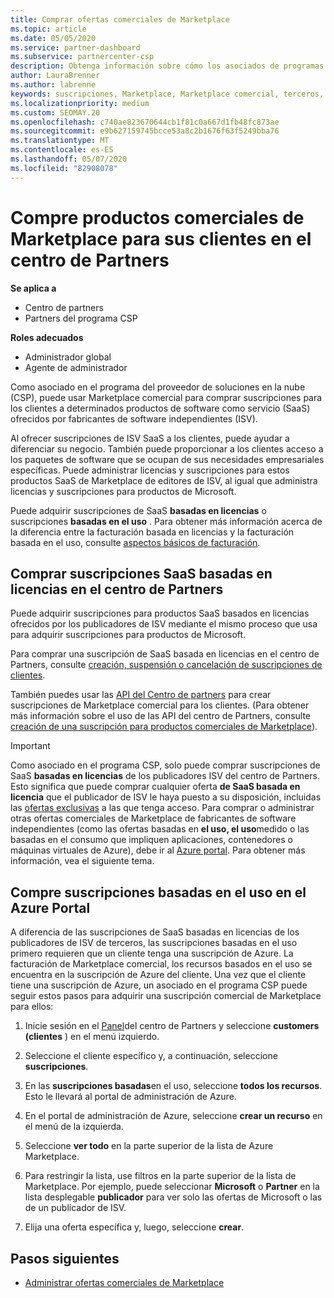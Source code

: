 ```yaml
---
title: Comprar ofertas comerciales de Marketplace
ms.topic: article
ms.date: 05/05/2020
ms.service: partner-dashboard
ms.subservice: partnercenter-csp
description: Obtenga información sobre cómo los asociados de programas de CSP pueden usar el Marketplace del centro de partners para realizar compras de clientes de ofertas de SaaS de fabricantes de software independientes (ISV).
author: LauraBrenner
ms.author: labrenne
keywords: suscripciones, Marketplace, Marketplace comercial, terceros, ISV, ofertas de SaaS, programa de proveedor de soluciones en la nube, compra de una oferta, compra de una suscripción
ms.localizationpriority: medium
ms.custom: SEOMAY.20
ms.openlocfilehash: c740ae823670644cb1f81c0a667d1fb48fc873ae
ms.sourcegitcommit: e9b627159745bcce53a8c2b1676f63f5249bba76
ms.translationtype: MT
ms.contentlocale: es-ES
ms.lasthandoff: 05/07/2020
ms.locfileid: "82908078"
---
```

# <a name="purchase-commercial-marketplace-products-for-your-customers-in-partner-center"></a>Compre productos comerciales de Marketplace para sus clientes en el centro de Partners

**Se aplica a**

- Centro de partners
- Partners del programa CSP

**Roles adecuados**

- Administrador global
- Agente de administrador

Como asociado en el programa del proveedor de soluciones en la nube (CSP), puede usar Marketplace comercial para comprar suscripciones para los clientes a determinados productos de software como servicio (SaaS) ofrecidos por fabricantes de software independientes (ISV). 

Al ofrecer suscripciones de ISV SaaS a los clientes, puede ayudar a diferenciar su negocio. También puede proporcionar a los clientes acceso a los paquetes de software que se ocupan de sus necesidades empresariales específicas. Puede administrar licencias y suscripciones para estos productos SaaS de Marketplace de editores de ISV, al igual que administra licencias y suscripciones para productos de Microsoft.

Puede adquirir suscripciones de SaaS **basadas en licencias** o suscripciones **basadas en el uso** . Para obtener más información acerca de la diferencia entre la facturación basada en licencias y la facturación basada en el uso, consulte [aspectos básicos de facturación](billing-basics.md).

## <a name="purchase-license-based-saas-subscriptions-in-partner-center"></a>Comprar suscripciones SaaS basadas en licencias en el centro de Partners

Puede adquirir suscripciones para productos SaaS basados en licencias ofrecidos por los publicadores de ISV mediante el mismo proceso que usa para adquirir suscripciones para productos de Microsoft.

Para comprar una suscripción de SaaS basada en licencias en el centro de Partners, consulte [creación, suspensión o cancelación de suscripciones de clientes](create-a-new-subscription.md#create-a-new-subscription).

También puedes usar las [API del Centro de partners](https://docs.microsoft.com/partner-center/develop/) para crear suscripciones de Marketplace comercial para los clientes. (Para obtener más información sobre el uso de las API del centro de Partners, consulte [creación de una suscripción para productos comerciales de Marketplace](https://docs.microsoft.com/partner-center/develop/create-subscription-azure-marketplace-products)).

>[!IMPORTANT]
> Como asociado en el programa CSP, solo puede comprar suscripciones de SaaS **basadas en licencias** de los publicadores ISV del centro de Partners. Esto significa que puede comprar cualquier oferta **de SaaS basada en licencia** que el publicador de ISV le haya puesto a su disposición, incluidas las [ofertas exclusivas](csp-commercial-marketplace-discover.md#learn-about-marketplace-exclusive-offers) a las que tenga acceso. Para comprar o administrar otras ofertas comerciales de Marketplace de fabricantes de software independientes (como las ofertas basadas en **el uso, el uso**medido o las basadas en el consumo que impliquen aplicaciones, contenedores o máquinas virtuales de Azure), debe ir al [Azure portal](https://portal.azure.com/). Para obtener más información, vea el siguiente tema.

## <a name="purchase-usage-based-subscriptions-in-the-azure-portal"></a>Compre suscripciones basadas en el uso en el Azure Portal

A diferencia de las suscripciones de SaaS basadas en licencias de los publicadores de ISV de terceros, las suscripciones basadas en el uso primero requieren que un cliente tenga una suscripción de Azure. La facturación de Marketplace comercial, los recursos basados en el uso se encuentra en la suscripción de Azure del cliente. Una vez que el cliente tiene una suscripción de Azure, un asociado en el programa CSP puede seguir estos pasos para adquirir una suscripción comercial de Marketplace para ellos:

1. Inicie sesión en el [Panel](https://partner.microsoft.com/dashboard)del centro de Partners y seleccione **customers (clientes** ) en el menú izquierdo.

2. Seleccione el cliente específico y, a continuación, seleccione **suscripciones**.  

3. En las **suscripciones basadas**en el uso, seleccione **todos los recursos**. Esto le llevará al portal de administración de Azure.

4. En el portal de administración de Azure, seleccione **crear un recurso** en el menú de la izquierda.

5. Seleccione **ver todo** en la parte superior de la lista de Azure Marketplace.

6. Para restringir la lista, use filtros en la parte superior de la lista de Marketplace. Por ejemplo, puede seleccionar **Microsoft** o **Partner** en la lista desplegable **publicador** para ver solo las ofertas de Microsoft o las de un publicador de ISV.

7. Elija una oferta específica y, luego, seleccione **crear**.

## <a name="next-steps"></a>Pasos siguientes

- [Administrar ofertas comerciales de Marketplace](csp-commercial-marketplace-purchase.md)